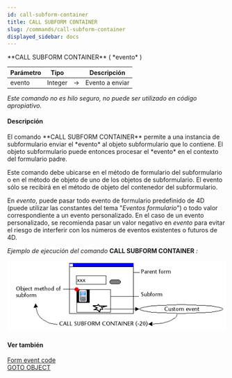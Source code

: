 ```yaml
---
id: call-subform-container
title: CALL SUBFORM CONTAINER
slug: /commands/call-subform-container
displayed_sidebar: docs
---
```


<!--REF #_command_.CALL SUBFORM CONTAINER.Syntax-->**CALL SUBFORM CONTAINER** ( *evento* )<!-- END REF-->
<!--REF #_command_.CALL SUBFORM CONTAINER.Params-->
| Parámetro | Tipo |  | Descripción |
| --- | --- | --- | --- |
| evento | Integer | &#8594;  | Evento a enviar |

<!-- END REF-->

*Este comando no es hilo seguro, no puede ser utilizado en código apropiativo.*


#### Descripción 

<!--REF #_command_.CALL SUBFORM CONTAINER.Summary-->El comando **CALL SUBFORM CONTAINER** permite a una instancia de subformulario enviar el *evento* al objeto subformulario que lo contiene.<!-- END REF--> El objeto subformulario puede entonces procesar el *evento* en el contexto del formulario padre. 

Este comando debe ubicarse en el método de formulario del subformulario o en el método de objeto de uno de los objetos de subformulario. El evento sólo se recibirá en el método de objeto del contenedor del subformulario. 

En *evento*, puede pasar todo evento de formulario predefinido de 4D (puede utilizar las constantes del tema "*Eventos formulario*") o todo valor correspondiente a un evento personalizado. En el caso de un evento personalizado, se recomienda pasar un valor negativo en *evento* para evitar el riesgo de interferir con los números de eventos existentes o futuros de 4D.

*Ejemplo de ejecución del comando* **CALL SUBFORM CONTAINER** *:*

![](../assets/en/commands/pict166755.en.png)

#### Ver también 

[Form event code](form-event-code.md)  
[GOTO OBJECT](goto-object.md)  